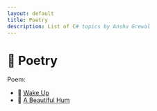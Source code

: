 ```yaml
---
layout: default
title: Poetry
description: List of C# topics by Anshu Grewal
---
```


# 📘 Poetry

Poem:

- 🔹 [Wake Up](./index/wake-up-poem)
- 🔹 [A Beautiful Hum](./index/ABeautifulHum)
